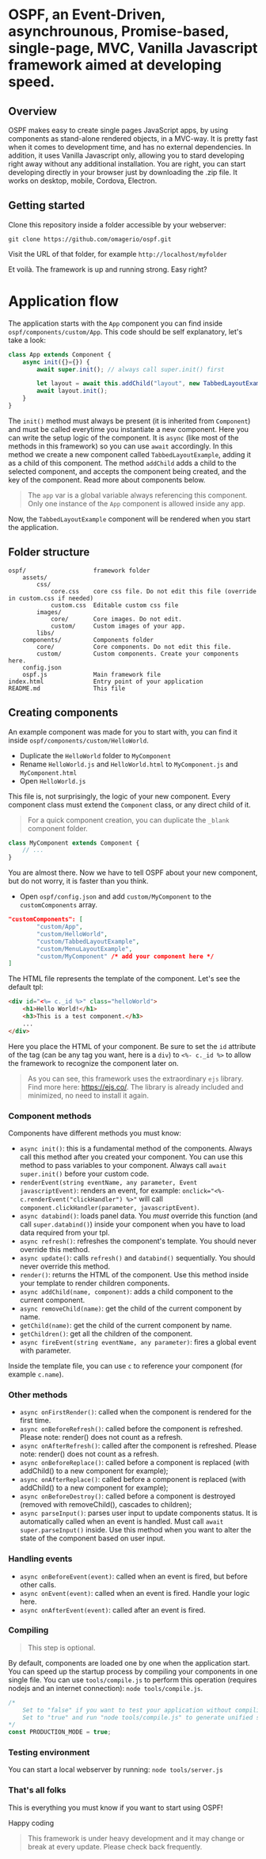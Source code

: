 # OSPF, an Event-Driven, asynchrounous, Promise-based, single-page, MVC, Vanilla Javascript framework aimed at developing speed.

## Overview ##
OSPF makes easy to create single pages JavaScript apps, by using components as stand-alone rendered objects, in a MVC-way.
It is pretty fast when it comes to development time, and has no external dependencies.
In addition, it uses Vanilla Javascript only, allowing you to stard developing right away without any additional installation.
You are right, you can start developing directly in your browser just by downloading the .zip file.
It works on desktop, mobile, Cordova, Electron.

## Getting started ##
Clone this repository inside a folder accessible by your webserver:

` git clone https://github.com/omagerio/ospf.git `

Visit the URL of that folder, for example ` http://localhost/myfolder `

Et voilà. The framework is up and running strong. Easy right?

# Application flow #
The application starts with the `App` component you can find inside `ospf/components/custom/App`.
This code should be self explanatory, let's take a look:
```javascript
class App extends Component {
    async init({}={}) {
        await super.init(); // always call super.init() first

        let layout = await this.addChild("layout", new TabbedLayoutExample());
        await layout.init();
    }
}
```
The `init()` method must always be present (it is inherited from `Component`) and must be called everytime you instantiate a new component.
Here you can write the setup logic of the component. It is `async` (like most of the methods in this framework) so you can use `await` accordingly.
In this method we create a new component called `TabbedLayoutExample`, adding it as a child of this component.
The method `addChild` adds a child to the selected component, and accepts the component being created, and the key of the component.
Read more about components below.

> The `app` var is a global variable always referencing this component. Only one instance of the `App` component is allowed inside any app.

Now, the `TabbedLayoutExample` component will be rendered when you start the application.

## Folder structure ##
```text
ospf/					framework folder
	assets/
		css/
			core.css	core css file. Do not edit this file (override in custom.css if needed)
			custom.css	Editable custom css file
		images/
			core/		Core images. Do not edit.
			custom/		Custom images of your app.
		libs/
	components/			Components folder
		core/			Core components. Do not edit this file.
		custom/			Custom components. Create your components here.
	config.json
	ospf.js				Main framework file
index.html				Entry point of your application
README.md				This file
```

## Creating components ##
An example component was made for you to start with, you can find it inside `ospf/components/custom/HelloWorld`.

- Duplicate the `HelloWorld` folder to `MyComponent`
- Rename `HelloWorld.js` and `HelloWorld.html` to `MyComponent.js` and `MyComponent.html`
- Open `HelloWorld.js`

This file is, not surprisingly, the logic of your new component. Every component class must extend the `Component` class, or any direct child of it.

> For a quick component creation, you can duplicate the `_blank` component folder.

```javascript
class MyComponent extends Component {
	// ...
}
```

You are almost there. Now we have to tell OSPF about your new component, but do not worry, it is faster than you think.

- Open `ospf/config.json` and add `custom/MyComponent` to the `customComponents` array.
```json
"customComponents": [
        "custom/App",
        "custom/HelloWorld",
        "custom/TabbedLayoutExample",
		"custom/MenuLayoutExample",
		"custom/MyComponent" /* add your component here */
]
```

The HTML file represents the template of the component. Let's see the default tpl:
```html
<div id="<%= c._id %>" class="helloWorld">
    <h1>Hello World!</h1>
    <h3>This is a test component.</h3>
    ...
</div>
```

Here you place the HTML of your component. Be sure to set the `id` attribute of the tag (can be any tag you want, here is a `div`) to `<%- c._id %>` to allow the framework to recognize the component later on.

> As you can see, this framework uses the extraordinary `ejs` library. Find more here: https://ejs.co/. The library is already included and minimized, no need to install it again.

### Component methods ###
Components have different methods you must know:

- `async init()`: this is a fundamental method of the components. Always call this method after you created your component. You can use this method to pass variables to your component. Always call `await super.init()` before your custom code.
- `renderEvent(string eventName, any parameter, Event javascriptEvent)`: renders an event, for example: `onclick="<%- c.renderEvent("clickHandler") %>"` will call `component.clickHandler(parameter, javascriptEvent)`.
- `async databind()`: loads panel data. You _must_ override this function (and call `super.databind()`) inside your component when you have to load data required from your tpl.
- `async refresh()`: refreshes the component's template. You should never override this method.
- `async update()`: calls `refresh()` and `databind()` sequentially. You should never override this method.
- `render()`: returns the HTML of the component. Use this method inside your template to render children components.
- `async addChild(name, component)`: adds a child component to the current component.
- `async removeChild(name)`: get the child of the current component by name.
- `getChild(name)`: get the child of the current component by name.
- `getChildren()`: get all the children of the component.
- `async fireEvent(string eventName, any parameter)`: fires a global event with parameter.

Inside the template file, you can use `c` to reference your component (for example `c.name`).

### Other methods ###
- `async onFirstRender()`: called when the component is rendered for the first time.
- `async onBeforeRefresh()`: called before the component is refreshed. Please note: render() does not count as a refresh.
- `async onAfterRefresh()`: called after the component is refreshed. Please note: render() does not count as a refresh.
- `async onBeforeReplace()`: called before a component is replaced (with addChild() to a new component for example);
- `async onAfterReplace()`: called before a component is replaced (with addChild() to a new component for example);
- `async onBeforeDestroy()`: called before a component is destroyed (removed with removeChild(), cascades to children);
- `async parseInput()`: parses user input to update components status. It is automatically called when an event is handled. Must call `await super.parseInput()` inside. Use this method when you want to alter the state of the component based on user input.

### Handling events ###
- `async onBeforeEvent(event)`: called when an event is fired, but before other calls.
- `async onEvent(event)`: called when an event is fired. Handle your logic here.
- `async onAfterEvent(event)`: called after an event is fired.

### Compiling ###
> This step is optional.

By default, components are loaded one by one when the application start. You can speed up the startup process by compiling your components in one single file. You can use `tools/compile.js` to perform this operation (requires nodejs and an internet connection):
`node tools/compile.js`.

```javascript
/*
    Set to "false" if you want to test your application without compiling or you don't have nodeJS.
    Set to "true" and run "node tools/compile.js" to generate unified sources. Recommended.
*/
const PRODUCTION_MODE = true;
```

### Testing environment ###
You can start a local webserver by running:
`node tools/server.js`

### That's all folks ###
This is everything you must know if you want to start using OSPF!

Happy coding


> This framework is under heavy development and it may change or break at every update. Please check back frequently.